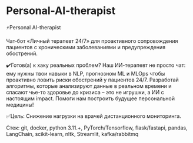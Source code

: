 # Personal-AI-therapist
⚡️Personal AI-therapist

Чат‑бот «Личный терапевт 24/7» для проактивного сопровождения пациентов с хроническими заболеваниями и предупреждения обострений.

✔️Готов(а) к хаку реальных проблем? Наш ИИ-терапевт не просто чат: ему нужны твои навыки в NLP, прогнозном ML и MLOps чтобы проактивно ловить риски обострений у пациентов 24/7. Разработай алгоритмы, которые анализируют данные в реальном времени и спасают чье-то здоровье до кризиса – это не игрушки, а ИИ с настоящим impact. Помоги нам построить будущее персональной медицины!

✅Цель: Снижение нагрузки на врачей дистанционного мониторинга.

Стек: git, docker, python 3.11.+, PyTorch/Tensorflow, flask/fastapi, pandas, LangChain, scikit-learn, nltk, Streamlit, kafka/rabbitmq
